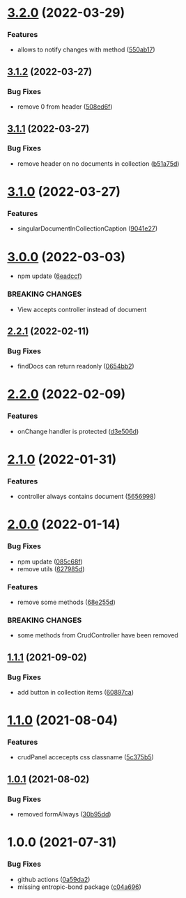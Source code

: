 # [3.2.0](https://github.com/entropic-bond/crud-panel/compare/v3.1.2...v3.2.0) (2022-03-29)


### Features

* allows to notify changes with method ([550ab17](https://github.com/entropic-bond/crud-panel/commit/550ab175be8117fa9706872eb1d84279a0a536de))

## [3.1.2](https://github.com/entropic-bond/crud-panel/compare/v3.1.1...v3.1.2) (2022-03-27)


### Bug Fixes

* remove 0 from header ([508ed6f](https://github.com/entropic-bond/crud-panel/commit/508ed6f2a8b3ab5d37f9326b07408a0ec5f4c13b))

## [3.1.1](https://github.com/entropic-bond/crud-panel/compare/v3.1.0...v3.1.1) (2022-03-27)


### Bug Fixes

* remove header on no documents in collection ([b51a75d](https://github.com/entropic-bond/crud-panel/commit/b51a75d1adda36d7ac5b8744e5b5b493c7ce7f99))

# [3.1.0](https://github.com/entropic-bond/crud-panel/compare/v3.0.0...v3.1.0) (2022-03-27)


### Features

* singularDocumentInCollectionCaption ([9041e27](https://github.com/entropic-bond/crud-panel/commit/9041e271d5e31b2923df25c9a8c6ebd5aca00d61))

# [3.0.0](https://github.com/entropic-bond/crud-panel/compare/v2.2.1...v3.0.0) (2022-03-03)


* npm update ([6eadccf](https://github.com/entropic-bond/crud-panel/commit/6eadccf8de7d27beca796768e31bb4ca5839c7ff))


### BREAKING CHANGES

* View accepts controller instead of document

## [2.2.1](https://github.com/entropic-bond/crud-panel/compare/v2.2.0...v2.2.1) (2022-02-11)


### Bug Fixes

* findDocs can return readonly ([0654bb2](https://github.com/entropic-bond/crud-panel/commit/0654bb2f44cc40cf4ad3b7c867b14d0e6d90987b))

# [2.2.0](https://github.com/entropic-bond/crud-panel/compare/v2.1.0...v2.2.0) (2022-02-09)


### Features

* onChange handler is protected ([d3e506d](https://github.com/entropic-bond/crud-panel/commit/d3e506d16a5142e018ab6ac89956257669c57892))

# [2.1.0](https://github.com/entropic-bond/crud-panel/compare/v2.0.0...v2.1.0) (2022-01-31)


### Features

* controller always contains document ([5656998](https://github.com/entropic-bond/crud-panel/commit/565699863d84ac94315ac8ca36c8761d915aed2f))

# [2.0.0](https://github.com/entropic-bond/crud-panel/compare/v1.1.1...v2.0.0) (2022-01-14)


### Bug Fixes

* npm update ([085c68f](https://github.com/entropic-bond/crud-panel/commit/085c68f831e6e2025a0b34b725f1a07b55f9b4e7))
* remove utils ([627985d](https://github.com/entropic-bond/crud-panel/commit/627985da29fc538f90ef1758158035b2add3d225))


### Features

* remove some methods ([68e255d](https://github.com/entropic-bond/crud-panel/commit/68e255da31885796e715d2dd6b4585508268a8f9))


### BREAKING CHANGES

* some methods from CrudController have been removed

## [1.1.1](https://github.com/entropic-bond/crud-panel/compare/v1.1.0...v1.1.1) (2021-09-02)


### Bug Fixes

* add button in collection items ([60897ca](https://github.com/entropic-bond/crud-panel/commit/60897cac4fd447ee2e301343c14a371f30d4a903))

# [1.1.0](https://github.com/entropic-bond/crud-panel/compare/v1.0.1...v1.1.0) (2021-08-04)


### Features

* crudPanel accecepts css classname ([5c375b5](https://github.com/entropic-bond/crud-panel/commit/5c375b59fbf0ec4d02ee92814e5a045f2a6a054b))

## [1.0.1](https://github.com/entropic-bond/crud-panel/compare/v1.0.0...v1.0.1) (2021-08-02)


### Bug Fixes

* removed formAlways ([30b95dd](https://github.com/entropic-bond/crud-panel/commit/30b95ddea69dba656ba0729d37587147b8674b97))

# 1.0.0 (2021-07-31)


### Bug Fixes

* github actions ([0a59da2](https://github.com/entropic-bond/crud-panel/commit/0a59da25bfd07377c5419ff12dadf502aab58762))
* missing entropic-bond package ([c04a696](https://github.com/entropic-bond/crud-panel/commit/c04a696de4c2d2196492ba81a0ffd5380d0d9566))
